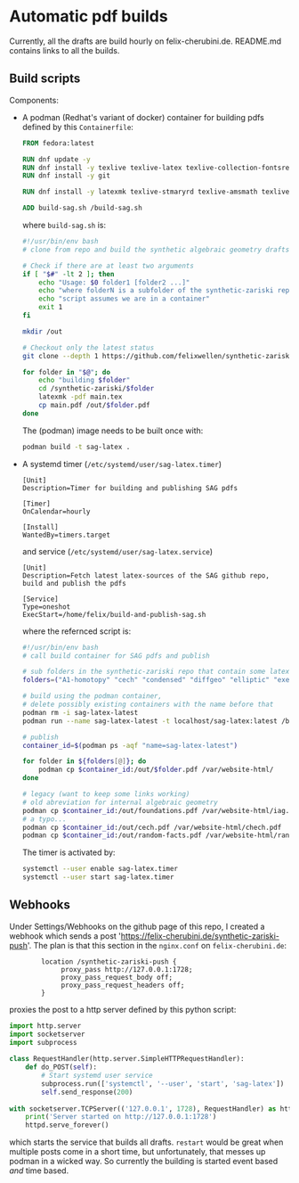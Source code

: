 Automatic pdf builds
====================
Currently, all the drafts are build hourly on felix-cherubini.de. README.md contains links to all the builds.

Build scripts
-------------
Components:

- A podman (Redhat's variant of docker) container for building pdfs defined by this ```Containerfile```:
  ```dockerfile
  FROM fedora:latest
  
  RUN dnf update -y
  RUN dnf install -y texlive texlive-latex texlive-collection-fontsrecommended
  RUN dnf install -y git
  
  RUN dnf install -y latexmk texlive-stmaryrd texlive-amsmath texlive-babel texlive-biblatex texlive-booktabs texlive-cleveref texlive-enumitem texlive-hyperref texlive-latex-fonts texlive-pgf texlive-thmtools texlive-tipa texlive-tikz-cd
  
  ADD build-sag.sh /build-sag.sh
  ```
  where ```build-sag.sh``` is:
  ```bash
  #!/usr/bin/env bash
  # clone from repo and build the synthetic algebraic geometry drafts
  
  # Check if there are at least two arguments
  if [ "$#" -lt 2 ]; then
      echo "Usage: $0 folder1 [folder2 ...]"
      echo "where folderN is a subfolder of the synthetic-zariski repo"
      echo "script assumes we are in a container"
      exit 1
  fi
  
  mkdir /out 
  
  # Checkout only the latest status
  git clone --depth 1 https://github.com/felixwellen/synthetic-zariski.git
  
  for folder in "$@"; do
      echo "building $folder"
      cd /synthetic-zariski/$folder
      latexmk -pdf main.tex
      cp main.pdf /out/$folder.pdf
  done
  ```
  The (podman) image needs to be built once with:
  ```bash
  podman build -t sag-latex .
  ```
- A systemd  timer (```/etc/systemd/user/sag-latex.timer```) 
  ```systemd
  [Unit]
  Description=Timer for building and publishing SAG pdfs
  
  [Timer]
  OnCalendar=hourly
  
  [Install]
  WantedBy=timers.target
  ```
  and service (```/etc/systemd/user/sag-latex.service```)
  ```systemd
  [Unit]
  Description=Fetch latest latex-sources of the SAG github repo, build and publish the pdfs
  
  [Service]
  Type=oneshot
  ExecStart=/home/felix/build-and-publish-sag.sh
  ```
  where the refernced script is:
  ```bash
  #!/usr/bin/env bash
  # call build container for SAG pdfs and publish
  
  # sub folders in the synthetic-zariski repo that contain some latex to be build
  folders=("A1-homotopy" "cech" "condensed" "diffgeo" "elliptic" "exercises" "foundations" "proper" "random-facts" "sheaves" "stacks" "topology" "projective")
  
  # build using the podman container,
  # delete possibly existing containers with the name before that
  podman rm -i sag-latex-latest
  podman run --name sag-latex-latest -t localhost/sag-latex:latest /build-sag.sh ${folders[@]}
  
  # publish
  container_id=$(podman ps -aqf "name=sag-latex-latest")
  
  for folder in ${folders[@]}; do
      podman cp $container_id:/out/$folder.pdf /var/website-html/
  done
  
  # legacy (want to keep some links working)
  # old abreviation for internal algebraic geometry
  podman cp $container_id:/out/foundations.pdf /var/website-html/iag.pdf
  # a typo...
  podman cp $container_id:/out/cech.pdf /var/website-html/chech.pdf      
  podman cp $container_id:/out/random-facts.pdf /var/website-html/random.pdf      
  ```
  The timer is activated by:
  ```bash
  systemctl --user enable sag-latex.timer 
  systemctl --user start sag-latex.timer 
  ```

Webhooks
--------
Under Settings/Webhooks on the github page of this repo, I created a webhook which sends a post 'https://felix-cherubini.de/synthetic-zariski-push'. The plan is that this section in the ```nginx.conf``` on ```felix-cherubini.de```:
```
        location /synthetic-zariski-push {
             proxy_pass http://127.0.0.1:1728;
             proxy_pass_request_body off;
             proxy_pass_request_headers off;
        }
```
proxies the post to a http server defined by this python script:
```python
import http.server                                                                
import socketserver                                                               
import subprocess                                                                 
                                                                                  
class RequestHandler(http.server.SimpleHTTPRequestHandler):                       
    def do_POST(self):                                                            
        # Start systemd user service                                              
        subprocess.run(['systemctl', '--user', 'start', 'sag-latex'])           
        self.send_response(200)                                                   
                                                                                  
with socketserver.TCPServer(('127.0.0.1', 1728), RequestHandler) as httpd:        
    print('Server started on http://127.0.0.1:1728')                              
    httpd.serve_forever()
```
which starts the service that builds all drafts. ```restart``` would be great when multiple posts come in a short time, but unfortunately, that messes up podman in a wicked way. So currently the building is started event based *and* time based.
